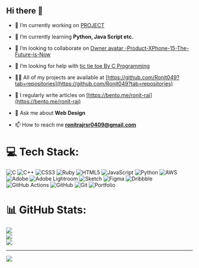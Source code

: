 ## Hi there 👋
- 🔭 I’m currently working on [PROJECT](https://github.com/Ronit049/BLINKIT-store-placement-prediction-project-)

- 🌱 I’m currently learning **Python, Java Script etc.**

- 👯 I’m looking to collaborate on [Owner avatar -Product-XPhone-15-The-Future-is-Now](https://github.com/Ronit049/-Product-XPhone-15-The-Future-is-Now-)

- 🤝 I’m looking for help with [tic tie toe By C Programming](https://github.com/Ronit049/tic-tie-toe-game)

- 👨‍💻 All of my projects are available at [https://github.com/Ronit049?tab=repositories](https://github.com/Ronit049?tab=repositories)

- 📝 I regularly write articles on [https://bento.me/ronit-raj](https://bento.me/ronit-raj)

- 💬 Ask me about **Web Design**

- 📫 How to reach me **ronitrajrsr0409@gmail.com**


# 💻 Tech Stack:
![C](https://img.shields.io/badge/c-%2300599C.svg?style=for-the-badge&logo=c&logoColor=white) ![C++](https://img.shields.io/badge/c++-%2300599C.svg?style=for-the-badge&logo=c%2B%2B&logoColor=white) ![CSS3](https://img.shields.io/badge/css3-%231572B6.svg?style=for-the-badge&logo=css3&logoColor=white) ![Ruby](https://img.shields.io/badge/ruby-%23CC342D.svg?style=for-the-badge&logo=ruby&logoColor=white) ![HTML5](https://img.shields.io/badge/html5-%23E34F26.svg?style=for-the-badge&logo=html5&logoColor=white) ![JavaScript](https://img.shields.io/badge/javascript-%23323330.svg?style=for-the-badge&logo=javascript&logoColor=%23F7DF1E) ![Python](https://img.shields.io/badge/python-3670A0?style=for-the-badge&logo=python&logoColor=ffdd54) ![AWS](https://img.shields.io/badge/AWS-%23FF9900.svg?style=for-the-badge&logo=amazon-aws&logoColor=white) ![Adobe](https://img.shields.io/badge/adobe-%23FF0000.svg?style=for-the-badge&logo=adobe&logoColor=white) ![Adobe Lightroom](https://img.shields.io/badge/Adobe%20Lightroom-31A8FF.svg?style=for-the-badge&logo=Adobe%20Lightroom&logoColor=white) ![Sketch](https://img.shields.io/badge/Sketch-FFB387?style=for-the-badge&logo=sketch&logoColor=black) ![Figma](https://img.shields.io/badge/figma-%23F24E1E.svg?style=for-the-badge&logo=figma&logoColor=white) ![Dribbble](https://img.shields.io/badge/Dribbble-EA4C89?style=for-the-badge&logo=dribbble&logoColor=white) ![GitHub Actions](https://img.shields.io/badge/github%20actions-%232671E5.svg?style=for-the-badge&logo=githubactions&logoColor=white) ![GitHub](https://img.shields.io/badge/github-%23121011.svg?style=for-the-badge&logo=github&logoColor=white) ![Git](https://img.shields.io/badge/git-%23F05033.svg?style=for-the-badge&logo=git&logoColor=white) ![Portfolio](https://img.shields.io/badge/Portfolio-%23000000.svg?style=for-the-badge&logo=firefox&logoColor=#FF7139)
# 📊 GitHub Stats:
![](https://github-readme-stats.vercel.app/api?username=ronitraj74&theme=dark&hide_border=false&include_all_commits=false&count_private=false)<br/>
![](https://nirzak-streak-stats.vercel.app/?user=ronitraj74&theme=dark&hide_border=false)<br/>
![](https://github-readme-stats.vercel.app/api/top-langs/?username=ronitraj74&theme=dark&hide_border=false&include_all_commits=false&count_private=false&layout=compact)

---
[![](https://visitcount.itsvg.in/api?id=ronitraj74&icon=0&color=0)](https://visitcount.itsvg.in)

<!-- Proudly created with GPRM ( https://gprm.itsvg.in ) -->
